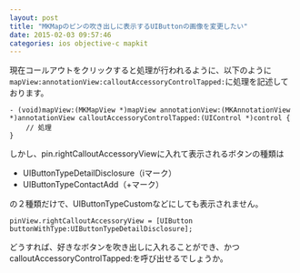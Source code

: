 ```yaml
---
layout: post
title: "MKMapのピンの吹き出しに表示するUIButtonの画像を変更したい"
date: 2015-02-03 09:57:46
categories: ios objective-c mapkit
---
```

<p>現在コールアウトをクリックすると処理が行われるように、以下のように<code>mapView:annotationView:calloutAccessoryControlTapped:</code>に処理を記述しております。</p>

<pre><code>- (void)mapView:(MKMapView *)mapView annotationView:(MKAnnotationView *)annotationView calloutAccessoryControlTapped:(UIControl *)control { 
    // 処理
}
</code></pre>

<p>しかし、pin.rightCalloutAccessoryViewに入れて表示されるボタンの種類は</p>

<ul>
<li>UIButtonTypeDetailDisclosure（iマーク）</li>
<li>UIButtonTypeContactAdd（+マーク）</li>
</ul>

<p>の２種類だけで、UIButtonTypeCustomなどにしても表示されません。</p>

<pre><code>pinView.rightCalloutAccessoryView = [UIButton buttonWithType:UIButtonTypeDetailDisclosure];
</code></pre>

<p>どうすれば、好きなボタンを吹き出しに入れることができ、かつcalloutAccessoryControlTapped:を呼び出せるでしょうか。</p>

